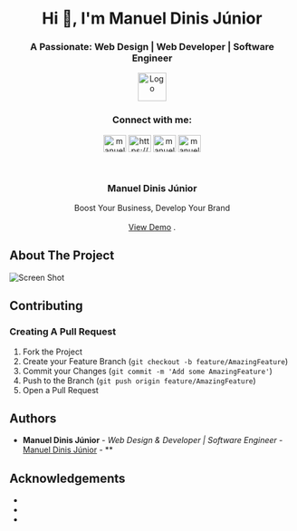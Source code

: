 <h1 align="center">Hi 👋, I'm Manuel Dinis Júnior</h1>
<h3 align="center">A Passionate: Web Design | Web Developer | Software Engineer</h3>

<p align="center">
  <a href="https://github.com/manueldinisjunior/Readme.md">
    <img src="https://manueldinisjunior.com/wp-content/uploads/2022/05/content.png" alt="Logo" width="50" height="50">
  </a>

<h3 align="center">Connect with me:</h3>
<p align="center">
<a href="https://twitter.com/manueldinisjr" target="blank"><img align="center" src="https://raw.githubusercontent.com/rahuldkjain/github-profile-readme-generator/master/src/images/icons/Social/twitter.svg" alt="manueldinisjr" height="30" width="40" /></a>
<a href="https://linkedin.com/in/https://www.linkedin.com/in/manuel-dinis-junior/" target="blank"><img align="center" src="https://raw.githubusercontent.com/rahuldkjain/github-profile-readme-generator/master/src/images/icons/Social/linked-in-alt.svg" alt="https://www.linkedin.com/in/manuel-dinis-junior/" height="30" width="40" /></a>
<a href="https://instagram.com/manueldinisjunior" target="blank"><img align="center" src="https://raw.githubusercontent.com/rahuldkjain/github-profile-readme-generator/master/src/images/icons/Social/instagram.svg" alt="manueldinisjunior" height="30" width="40" /></a>
<a href="https://www.youtube.com/c/manueldinisjunior" target="blank"><img align="center" src="https://raw.githubusercontent.com/rahuldkjain/github-profile-readme-generator/master/src/images/icons/Social/youtube.svg" alt="manueldinisjunior" height="30" width="40" /></a>
</p>

<br/>


  <h3 align="center">Manuel Dinis Júnior</h3>

  <p align="center">
    Boost Your Business, Develop Your Brand
    <br/>
    <br/>
    <a href="https://github.com/manueldinisjunior/Readme.md">View Demo</a>
    .
  </p>
</p>



## About The Project

![Screen Shot](https://manueldinisjunior.com/wp-content/uploads/2023/05/head-e1685546209328.png)


## Contributing



### Creating A Pull Request

1. Fork the Project
2. Create your Feature Branch (`git checkout -b feature/AmazingFeature`)
3. Commit your Changes (`git commit -m 'Add some AmazingFeature'`)
4. Push to the Branch (`git push origin feature/AmazingFeature`)
5. Open a Pull Request

## Authors

* **Manuel Dinis Júnior** - *Web Design & Developer | Software Engineer* - [Manuel Dinis Júnior](https://manueldinisjunior.com) - **

## Acknowledgements

* []()
* []()
* []()

